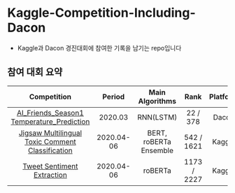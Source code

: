 # Kaggle-Competition-Including-Dacon

- Kaggle과 Dacon 경진대회에 참여한 기록을 남기는 repo입니다





## 참여 대회 요약

|                         Competition                          |   Period   |    Main Algorithms     |    Rank     | Platform |
| :----------------------------------------------------------: | :--------: | :--------------------: | :---------: | :------: |
| [AI_Friends_Season1 Temperature_Prediction](https://github.com/BaekKyunShin/DACON_AI_Friends_Temperature_Prediction) |  2020.03   |       RNN(LSTM)        |  22 / 378   |  Dacon   |
| [Jigsaw Multilingual Toxic Comment Classification](https://github.com/BaekKyunShin/Kaggle-Competition-Including-Dacon/tree/master/Jigsaw_Multilingual_Toxic_Comment_Classification) | 2020.04-06 | BERT, roBERTa Ensemble | 542 / 1621  |  Kaggle  |
| [Tweet Sentiment Extraction](https://github.com/BaekKyunShin/Kaggle-Competition-Including-Dacon/tree/master/Tweet_Sentiment_Extraction) | 2020.04-06 |        roBERTa         | 1173 / 2227 |  Kaggle  |

